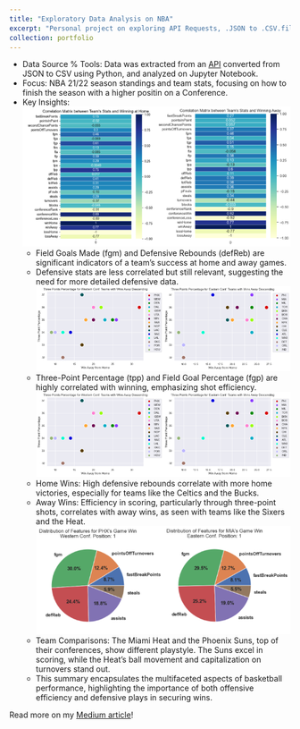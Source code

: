 ```yaml
---
title: "Exploratory Data Analysis on NBA"
excerpt: "Personal project on exploring API Requests, .JSON to .CSV.files conversion, and EDA<br/><img src='/images/porto2.png'/>"
collection: portfolio
---
```


* Data Source % Tools: Data was extracted from an [API](https://rapidapi.com/api-sports/api/api-nba) converted from JSON to CSV using Python, and analyzed on Jupyter Notebook.
* Focus: NBA 21/22 season standings and team stats, focusing on how to finish the season with a higher positin on a Conference.
* Key Insights:
    <!-- Correlation Matrix Image -->
    ![](/images/porto2_corrmatrix.png)
    * Field Goals Made (fgm) and Defensive Rebounds (defReb) are significant indicators of a team’s success at home and away games.
    * Defensive stats are less correlated but still relevant, suggesting the need for more detailed defensive data.
    ![](/images/porto2_tpp.png)
    * Three-Point Percentage (tpp) and Field Goal Percentage (fgp) are highly correlated with winning, emphasizing shot efficiency.
    ![](/images/porto2_defreb.png)
    * Home Wins: High defensive rebounds correlate with more home victories, especially for teams like the Celtics and the Bucks.
    * Away Wins: Efficiency in scoring, particularly through three-point shots, correlates with away wins, as seen with teams like the Sixers and the Heat.
    ![](/images/porto2_sunsheat.png)
    * Team Comparisons: The Miami Heat and the Phoenix Suns, top of their conferences, show different playstyle. The Suns excel in scoring, while the Heat’s ball movement and capitalization on turnovers stand out.
    * This summary encapsulates the multifaceted aspects of basketball performance, highlighting the importance of both offensive efficiency and defensive plays in securing wins.

Read more on my [Medium article](https://medium.com/@daffakenny/exploratory-data-analysis-on-nba-stats-that-might-matter-3a937c3a99f9)!